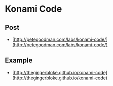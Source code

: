 # Konami Code

## Post

 - [http://petegoodman.com/labs/konami-code/](http://petegoodman.com/labs/konami-code/)

## Example

 - [http://thegingerbloke.github.io/konami-code](http://thegingerbloke.github.io/konami-code)